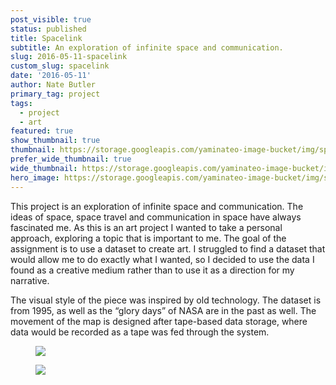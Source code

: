 ```yaml
---
post_visible: true
status: published
title: Spacelink
subtitle: An exploration of infinite space and communication.
slug: 2016-05-11-spacelink
custom_slug: spacelink
date: '2016-05-11'
author: Nate Butler
primary_tag: project
tags:
  - project
  - art
featured: true
show_thumbnail: true
thumbnail: https://storage.googleapis.com/yaminateo-image-bucket/img/spacelink-1x1.jpg
prefer_wide_thumbnail: true
wide_thumbnail: https://storage.googleapis.com/yaminateo-image-bucket/img/spacelink-2x1.jpg
hero_image: https://storage.googleapis.com/yaminateo-image-bucket/img/spacelink-hero.jpg
---
```

<p>This project is an exploration of infinite space and communication. The ideas of space, space travel and communication in space have always fascinated me. As this is an art project I wanted to take a personal approach, exploring a topic that is important to me. The goal of the assignment is to use a dataset to create art. I struggled to find a dataset that would allow me to do exactly what I wanted, so I decided to use the data I found as a creative medium rather than to use it as a direction for my narrative.</p><p>The visual style of the piece was inspired by old technology. The dataset is from 1995, as well as the “glory days” of NASA are in the past as well. The movement of the map is designed after tape-based data storage, where data would be recorded as a tape was fed through the system.</p><figure class="w-richtext-figure-type-image w-richtext-align-fullwidth" style="max-width:1600px"><div><img src="https://uploads-ssl.webflow.com/60453108a750bf32c24d79eb/604ded44260c2c3828b64515_22d86625220422e9b44619000db9249e9e79e163-screenshot-2016-02-19-13.54.12.8b6ff64a31790288f1b061ccc4fe027a54591f84.png" width="auto" height="auto" loading="auto"></div></figure><figure class="w-richtext-figure-type-image w-richtext-align-fullwidth" style="max-width:1600px"><div><img src="https://uploads-ssl.webflow.com/60453108a750bf32c24d79eb/604ded4dc2649aac95b09b69_a05cf50bbb7224a9f0d84f9e93b1e8963cee3196-screenshot-2016-02-19-13.53.28.8b6ff64a31790288f1b061ccc4fe027a54591f84.png" width="auto" height="auto" loading="auto"></div></figure>